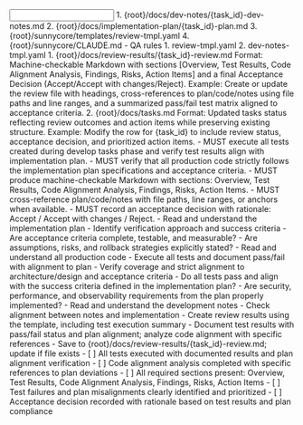 <input>
  <context>
  1. {root}/docs/dev-notes/{task_id}-dev-notes.md
  2. {root}/docs/implementation-plan/{task_id}-plan.md
  3. {root}/sunnycore/templates/review-tmpl.yaml
  4. {root}/sunnycore/CLAUDE.md
    - QA rules
  </context>
  <templates>
  1. review-tmpl.yaml
  2. dev-notes-tmpl.yaml
  </templates>
</input>

<output>
1. {root}/docs/review-results/{task_id}-review.md
   Format: Machine-checkable Markdown with sections [Overview, Test Results, Code Alignment Analysis, Findings, Risks, Action Items] and a final Acceptance Decision (Accept/Accept with changes/Reject).
   Example: Create or update the review file with headings, cross-references to plan/code/notes using file paths and line ranges, and a summarized pass/fail test matrix aligned to acceptance criteria.
2. {root}/docs/tasks.md
   Format: Updated tasks status reflecting review outcomes and action items while preserving existing structure.
   Example: Modify the row for {task_id} to include review status, acceptance decision, and prioritized action items.
</output>

<constraints importance="Critical">
- MUST execute all tests created during develop tasks phase and verify test results align with implementation plan.
- MUST verify that all production code strictly follows the implementation plan specifications and acceptance criteria.
- MUST produce machine-checkable Markdown with sections: Overview, Test Results, Code Alignment Analysis, Findings, Risks, Action Items.
- MUST cross-reference plan/code/notes with file paths, line ranges, or anchors when available.
- MUST record an acceptance decision with rationale: Accept / Accept with changes / Reject.
</constraints>

<workflow importance="Important">
  <stage id="1: review_plan">
  <tools>
    <tool name="sequential_thinking" description="Structured reasoning"/>
    <tool name="todo_write" description="Execution tracking"/>
    <tool name="Claude-Context" description="Process large plan documents in segments"/>
  </tools>
  - Read and understand the implementation plan
  - Identify verification approach and success criteria

  <questions>
  - Are acceptance criteria complete, testable, and measurable?
  - Are assumptions, risks, and rollback strategies explicitly stated?
  </questions>
  </stage>

  <stage id="2: review_code">
  <tools>
    <tool name="todo_write" description="Execution tracking"/>
    <tool name="sequential_thinking" description="Analyze code against plan"/>
    <tool name="Claude-Context" description="Process large plan documents in segments"/>
  </tools>
  - Read and understand all production code
  - Execute all tests and document pass/fail with alignment to plan
  - Verify coverage and strict alignment to architecture/design and acceptance criteria

  <questions>
  - Do all tests pass and align with the success criteria defined in the implementation plan?
  - Are security, performance, and observability requirements from the plan properly implemented?
  </questions>
  </stage>

  <stage id="3: review_dev_notes">
  <tools>
    <tool name="sequential_thinking" description="Structured reasoning"/>
    <tool name="todo_write" description="Execution tracking"/>
  </tools>
  - Read and understand the development notes
  - Check alignment between notes and implementation
  </stage>

  <stage id="4: produce_results">
  <tools>
    <tool name="sequential_thinking" description="Synthesize results"/>
    <tool name="todo_write" description="Finalize tracking"/>
  </tools>
  - Create review results using the template, including test execution summary
  - Document test results with pass/fail status and plan alignment; analyze code alignment with specific references
  - Save to {root}/docs/review-results/{task_id}-review.md; update if file exists

  <checks>
  - [ ] All tests executed with documented results and plan alignment verification
  - [ ] Code alignment analysis completed with specific references to plan deviations
  - [ ] All required sections present: Overview, Test Results, Code Alignment Analysis, Findings, Risks, Action Items
  - [ ] Test failures and plan misalignments clearly identified and prioritized
  - [ ] Acceptance decision recorded with rationale based on test results and plan compliance
  </checks>
  </stage>
</workflow>

